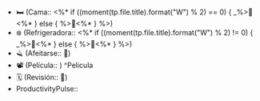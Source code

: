 
- 🛏️  (Cama:: <%* if ((moment(tp.file.title).format("W") % 2) == 0) { _%>🤍<%* } else { %>💙<%* } %>)
 - ❄️ (Refrigeradora:: <%* if ((moment(tp.file.title).format("W") % 2) != 0) { _%>🤍<%* } else { %>💙<%* } %>)
 - 🪒 (Afeitarse:: 🤍)
- 📽️ (Película:: ) ^Pelicula
- 🗓️ (Revisión:: 🤍)
- ProductivityPulse:: 